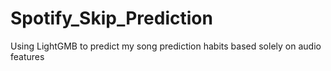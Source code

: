 # Spotify_Skip_Prediction
Using LightGMB to predict my song prediction habits based solely on audio features
